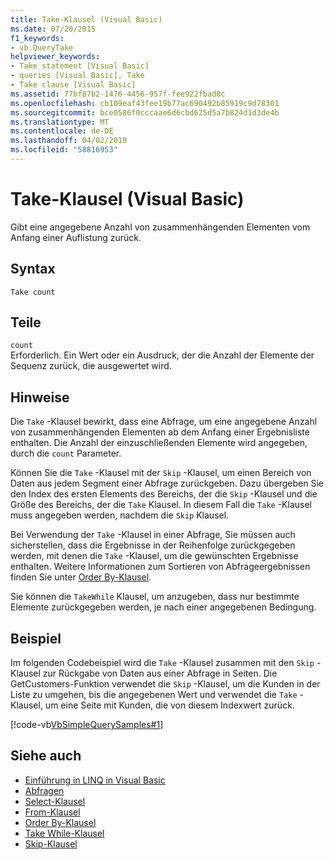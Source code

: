 ```yaml
---
title: Take-Klausel (Visual Basic)
ms.date: 07/20/2015
f1_keywords:
- vb.QueryTake
helpviewer_keywords:
- Take statement [Visual Basic]
- queries [Visual Basic], Take
- Take clause [Visual Basic]
ms.assetid: 77bf87b2-1476-4456-957f-fee922fbad8c
ms.openlocfilehash: cb109eaf43fee19b77ac690492b85919c9d78301
ms.sourcegitcommit: bce0586f0cccaae6d6cbd625d5a7b824d1d3de4b
ms.translationtype: MT
ms.contentlocale: de-DE
ms.lasthandoff: 04/02/2019
ms.locfileid: "58816953"
---
```

# <a name="take-clause-visual-basic"></a>Take-Klausel (Visual Basic)
Gibt eine angegebene Anzahl von zusammenhängenden Elementen vom Anfang einer Auflistung zurück.  
  
## <a name="syntax"></a>Syntax  
  
```  
Take count  
```  
  
## <a name="parts"></a>Teile  
 `count`  
 Erforderlich. Ein Wert oder ein Ausdruck, der die Anzahl der Elemente der Sequenz zurück, die ausgewertet wird.  
  
## <a name="remarks"></a>Hinweise  
 Die `Take` -Klausel bewirkt, dass eine Abfrage, um eine angegebene Anzahl von zusammenhängenden Elementen ab dem Anfang einer Ergebnisliste enthalten. Die Anzahl der einzuschließenden Elemente wird angegeben, durch die `count` Parameter.  
  
 Können Sie die `Take` -Klausel mit der `Skip` -Klausel, um einen Bereich von Daten aus jedem Segment einer Abfrage zurückgeben. Dazu übergeben Sie den Index des ersten Elements des Bereichs, der die `Skip` -Klausel und die Größe des Bereichs, der die `Take` Klausel. In diesem Fall die `Take` -Klausel muss angegeben werden, nachdem die `Skip` Klausel.  
  
 Bei Verwendung der `Take` -Klausel in einer Abfrage, Sie müssen auch sicherstellen, dass die Ergebnisse in der Reihenfolge zurückgegeben werden, mit denen die `Take` -Klausel, um die gewünschten Ergebnisse enthalten. Weitere Informationen zum Sortieren von Abfrageergebnissen finden Sie unter [Order By-Klausel](../../../visual-basic/language-reference/queries/order-by-clause.md).  
  
 Sie können die `TakeWhile` Klausel, um anzugeben, dass nur bestimmte Elemente zurückgegeben werden, je nach einer angegebenen Bedingung.  
  
## <a name="example"></a>Beispiel  
 Im folgenden Codebeispiel wird die `Take` -Klausel zusammen mit den `Skip` -Klausel zur Rückgabe von Daten aus einer Abfrage in Seiten. Die GetCustomers-Funktion verwendet die `Skip` -Klausel, um die Kunden in der Liste zu umgehen, bis die angegebenen Wert und verwendet die `Take` -Klausel, um eine Seite mit Kunden, die von diesem Indexwert zurück.  
  
 [!code-vb[VbSimpleQuerySamples#1](~/samples/snippets/visualbasic/VS_Snippets_VBCSharp/VbSimpleQuerySamples/VB/QuerySamples1.vb#1)]  
  
## <a name="see-also"></a>Siehe auch

- [Einführung in LINQ in Visual Basic](../../../visual-basic/programming-guide/language-features/linq/introduction-to-linq.md)
- [Abfragen](../../../visual-basic/language-reference/queries/index.md)
- [Select-Klausel](../../../visual-basic/language-reference/queries/select-clause.md)
- [From-Klausel](../../../visual-basic/language-reference/queries/from-clause.md)
- [Order By-Klausel](../../../visual-basic/language-reference/queries/order-by-clause.md)
- [Take While-Klausel](../../../visual-basic/language-reference/queries/take-while-clause.md)
- [Skip-Klausel](../../../visual-basic/language-reference/queries/skip-clause.md)
